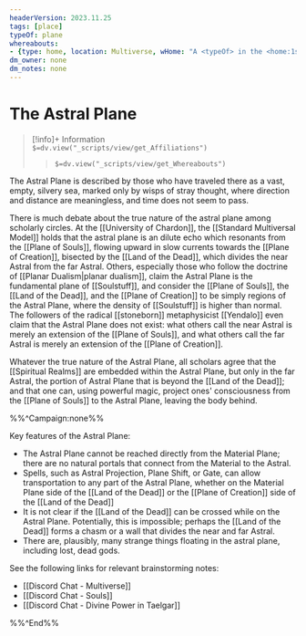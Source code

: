 ```yaml
---
headerVersion: 2023.11.25
tags: [place]
typeOf: plane
whereabouts: 
- {type: home, location: Multiverse, wHome: "A <typeOf> in the <home:1s>"}
dm_owner: none
dm_notes: none
---
```

# The Astral Plane
>[!info]+ Information  
> `$=dv.view("_scripts/view/get_Affiliations")`  
>> `$=dv.view("_scripts/view/get_Whereabouts")`

The Astral Plane is described by those who have traveled there as a vast, empty, silvery sea, marked only by wisps of stray thought, where direction and distance are meaningless, and time does not seem to pass. 

There is much debate about the true nature of the astral plane among scholarly circles. At the [[University of Chardon]], the [[Standard Multiversal Model]] holds that the astral plane is an dilute echo which resonants from the [[Plane of Souls]], flowing upward in slow currents towards the [[Plane of Creation]], bisected by the [[Land of the Dead]], which divides the near Astral from the far Astral. Others, especially those who follow the doctrine of [[Planar Dualism|planar dualism]], claim the Astral Plane is the fundamental plane of [[Soulstuff]], and consider the [[Plane of Souls]], the [[Land of the Dead]], and the [[Plane of Creation]] to be simply regions of the Astral Plane, where the density of [[Soulstuff]] is higher than normal. The followers of the radical [[stoneborn]] metaphysicist [[Yendalo]] even claim that the Astral Plane does not exist: what others call the near Astral is merely an extension of the [[Plane of Souls]], and what others call the far Astral is merely an extension of the [[Plane of Creation]]. 

Whatever the true nature of the Astral Plane, all scholars agree that the [[Spiritual Realms]] are embedded within the Astral Plane, but only in the far Astral, the portion of Astral Plane that is beyond the [[Land of the Dead]]; and that one can, using powerful magic, project ones' consciousness from the [[Plane of Souls]] to the Astral Plane, leaving the body behind. 

%%^Campaign:none%%

Key features of the Astral Plane:
- The Astral Plane cannot be reached directly from the Material Plane; there are no natural portals that connect from the Material to the Astral. 
- Spells, such as Astral Projection, Plane Shift, or Gate, can allow transportation to any part of the Astral Plane, whether on the Material Plane side of the [[Land of the Dead]] or the [[Plane of Creation]] side of the [[Land of the Dead]]
- It is not clear if the [[Land of the Dead]] can be crossed while on the Astral Plane. Potentially, this is impossible; perhaps the [[Land of the Dead]] forms a chasm or a wall that divides the near and far Astral. 
- There are, plausibly, many strange things floating in the astral plane, including lost, dead gods. 

See the following links for relevant brainstorming notes:
- [[Discord Chat - Multiverse]]
- [[Discord Chat - Souls]]
- [[Discord Chat - Divine Power in Taelgar]]

%%^End%%

